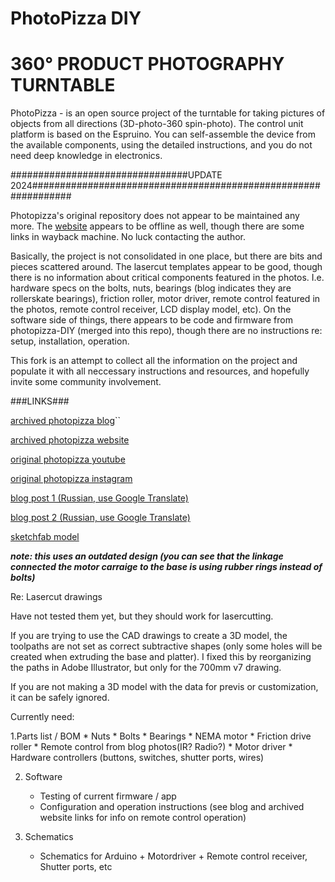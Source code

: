 # PhotoPizza DIY
# 360° PRODUCT PHOTOGRAPHY TURNTABLE

PhotoPizza - is an open source project of the turntable for taking pictures of objects from all directions
(3D-photo-360 spin-photo).
The control unit platform is based on the Espruino.
You can self-assemble the device from the available components,
using the detailed instructions, and you do not need deep knowledge in electronics.

################################UPDATE 2024###############################################################

Photopizza's original repository does not appear to be maintained any more.  The <a href="www.photopizza.org">website</a> appears to be offline as well, though there are some links in wayback machine.  No luck contacting the author.

Basically, the project is not consolidated in one place, but there are bits and pieces scattered around.  The lasercut templates appear to be good, though there is no information about critical components featured in the photos. I.e. hardware specs on the bolts, nuts, bearings (blog indicates they are rollerskate bearings), friction roller, motor driver, remote control featured in the photos, remote control receiver, LCD display model, etc).  On the software side of things, there appears to be code and firmware from photopizza-DIY (merged into this repo), though there are no instructions re: setup, installation, operation. 

This fork is an attempt to collect all the information on the project and populate it with all neccessary instructions and resources, and hopefully invite some community involvement.

###LINKS###

<a href="https://web.archive.org/web/20201022083415/http://makerdrive.org/project/item/photopizza#!prettyPhoto">archived photopizza blog</a>``

<a href="https://web.archive.org/web/20221026012420/https://photopizza.org/">archived photopizza website</a>

<a href="https://www.youtube.com/c/PhotoPizza">original photopizza youtube</a>

<a href="https://www.instagram.com/diy.photopizza/">original photopizza instagram</a>

<a href="https://habr.com/ru/articles/247315/">blog post 1 (Russian, use Google Translate)</a>

<a href="https://habr.com/ru/articles/238287/">blog post 2 (Russian, use Google Translate)</a>

<a href="https://sketchfab.com/3d-models/automatic-rotary-table-photopizza-d700-0adc2a0adfff4fdca613fcbd9919bce4">sketchfab model</a>

***note: this uses an outdated design (you can see that the linkage connected the motor carraige to the base is using rubber rings instead of bolts)***

Re: Lasercut drawings 

Have not tested them yet, but they should work for lasercutting.

If you are trying to use the CAD drawings to create a 3D model, the toolpaths are not set as correct subtractive shapes (only some holes will be created when extruding the base and platter).  I fixed this by reorganizing the paths in Adobe Illustrator, but only for the 700mm v7 drawing.  

If you are not making a 3D model with the data for previs or customization, it can be safely ignored.

Currently need:

1.Parts list / BOM
	* Nuts
	* Bolts
	* Bearings
	* NEMA motor
	* Friction drive roller
	* Remote control from blog photos(IR? Radio?)
	* Motor driver
	* Hardware controllers (buttons, switches, shutter ports, wires)

2. Software
	* Testing of current firmware / app
	* Configuration and operation instructions (see blog and archived website links for info on remote control operation)

3. Schematics
	* Schematics for Arduino + Motordriver + Remote control receiver, Shutter ports, etc




